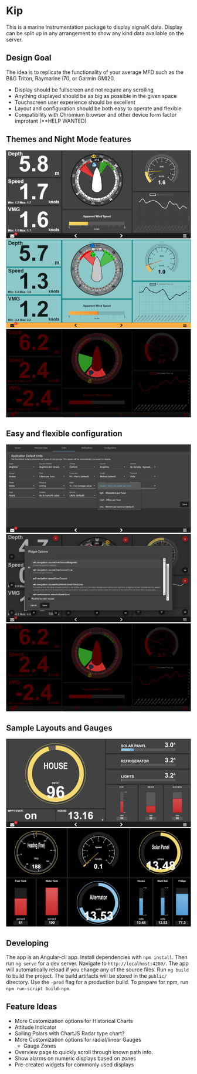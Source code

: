 # Kip 

This is a marine instrumentation package to display signalK data. Display can be split up in any arrangement to show any kind data available on the server.

## Design Goal

The idea is to replicate the functionality of your average MFD such as the B&G Triton, Raymarine i70, or Garmin GMI20.
- Display should be fullscreen and not require any scrolling
- Anything displayed should be as big as possible in the given space
- Touchscreen user experience should be excellent
- Layout and configuration should be both easy to operate and flexible
- Compatibility with Chromium browser and other device form factor improtant (**HELP WANTED)  

## Themes and Night Mode features

<p align="center">
  <img src="./KipSample-1.png">
  <img src="./KipSample-2.png">
  <img src="./KipNightMode.png">
</p>

## Easy and flexible configuration

<p align="center">
  <img src="./KipConfig.png">
  <img src="./KipWidgetConfig.png">
  <img src="./KipNightMode.png">
</p>

## Sample Layouts and Gauges

<p align="center">
  <img src="./KipMonitor.png">
  <img src="./GaugeSample1.png">
</p>

## Developing

The app is an Angular-cli app. Install dependencies with `npm install`. Then run `ng serve` for a dev server. Navigate to `http://localhost:4200/`. The app will automatically reload if you change any of the source files. Run `ng build` to build the project. The build artifacts will be stored in the `public/` directory. Use the `-prod` flag for a production build. To prepare for npm, run `npm run-script build-npm`.



## Feature Ideas


 * More Customization options for Historical Charts
 * Attitude Indicator
 * Sailing Polars with ChartJS Radar type chart?
 * More Customization options for radial/linear Gauges
    * Gauge Zones
 * Overview page to quickly scroll through known path info.
 * Show alarms on numeric displays based on zones
  * Pre-created widgets for commonly used displays

 
